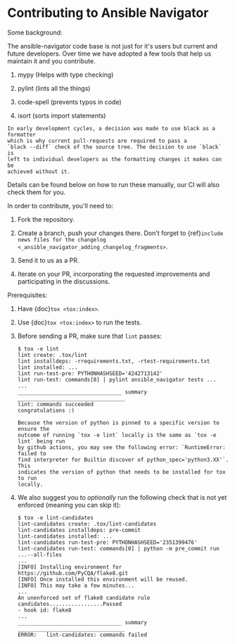# Contributing to Ansible Navigator

Some background:

The ansible-navigator code base is not just for it's users but current and
future developers. Over time we have adopted a few tools that help us
maintain it and you contribute.

1. mypy (Helps with type checking)

2. pylint (lints all the things)

3. code-spell (prevents typos in code)

4. isort (sorts import statements)

```{note}
In early development cycles, a decision was made to use black as a formatter
which is why current pull-requests are required to pass a
`black --diff` check of the source tree. The decision to use `black` is
left to individual developers as the formatting changes it makes can be
achieved without it.
```

Details can be found below on how to run these manually, our CI will also
check them for you.

In order to contribute, you'll need to:

1. Fork the repository.

2. Create a branch, push your changes there. Don't forget to
   {ref}`include news files for the changelog <_ansible_navigator_adding_changelog_fragments>`.

3. Send it to us as a PR.

4. Iterate on your PR, incorporating the requested improvements
   and participating in the discussions.

Prerequisites:

1. Have {doc}`tox <tox:index>`.

2. Use {doc}`tox <tox:index>` to run the tests.

3. Before sending a PR, make sure that `lint` passes:

   ```shell-session
   $ tox -e lint
   lint create: .tox/lint
   lint installdeps: -rrequirements.txt, -rtest-requirements.txt
   lint installed: ...
   lint run-test-pre: PYTHONHASHSEED='4242713142'
   lint run-test: commands[0] | pylint ansible_navigator tests ...
   ...
   _________________________________ summary __________________________________
   lint: commands succeeded
   congratulations :)
   ```

   ```{tip}
   Because the version of python is pinned to a specific version to ensure the
   outcome of running `tox -e lint` locally is the same as `tox -e lint` being run
   by github actions, you may see the following error: `RuntimeError: failed to
   find interpreter for Builtin discover of python_spec='python3.XX'`. This
   indicates the version of python that needs to be installed for tox to run
   locally.
   ```

4. We also suggest you to _optionally_ run the following check that is
   not yet enforced (meaning you can skip it):

   ```shell-session
   $ tox -e lint-candidates
   lint-candidates create: .tox/lint-candidates
   lint-candidates installdeps: pre-commit
   lint-candidates installed: ...
   lint-candidates run-test-pre: PYTHONHASHSEED='2351399476'
   lint-candidates run-test: commands[0] | python -m pre_commit run ...--all-files
   ...
   [INFO] Installing environment for https://github.com/PyCQA/flake8.git
   [INFO] Once installed this environment will be reused.
   [INFO] This may take a few minutes...
   ...
   An unenforced set of flake8 candidate rule candidates.................Passed
   - hook id: flake8
   ...
   _________________________________ summary __________________________________
   ERROR:   lint-candidates: commands failed
   ```
